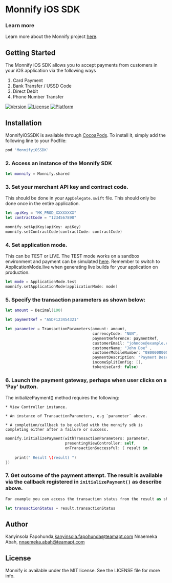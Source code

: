 # Monnify iOS SDK

### Learn more

Learn more about the Monnify project [here](https://teamapt.com/monnify/).

## Getting Started

The Monnify iOS SDK allows you to accept payments from customers in your iOS application via the following ways
1. Card Payment
2. Bank Transfer / USSD Code
3. Direct Debit
4. Phone Number Transfer

[![Version](https://img.shields.io/cocoapods/v/monnify-ios-sdk.svg?style=flat)](https://cocoapods.org/pods/monnify-ios-sdk)
[![License](https://img.shields.io/cocoapods/l/monnify-ios-sdk.svg?style=flat)](https://cocoapods.org/pods/monnify-ios-sdk)
[![Platform](https://img.shields.io/cocoapods/p/monnify-ios-sdk.svg?style=flat)](https://cocoapods.org/pods/monnify-ios-sdk)

## Installation

MonnifyiOSSDK is available through [CocoaPods](https://cocoapods.org). To install
it, simply add the following line to your Podfile:

```ruby
pod 'MonnifyiOSSDK'
```

### 2. Access an instance of the Monnify SDK

```swift
let monnify = Monnify.shared
```

### 3. Set your merchant API key and contract code.
This should be done in your `AppDelegate.swift` file.
This should only be done once in the entire application.

```swift
let apiKey = "MK_PROD_XXXXXXXX"
let contractCode = "1234567890" 

monnify.setApiKey(apiKey: apiKey)
monnify.setContractCode(contractCode: contractCode)
```
### 4. Set application mode. 
This can be TEST or LIVE. The TEST mode works on a sandbox environment and payment can be simulated 
[here](https://websim.sdk.monnify.com/#/bankingapp). Remember to switch to ApplicationMode.live when generating 
live builds for your application on production.

```swift
let mode = ApplicationMode.test
monnify.setApplicationMode(applicationMode: mode)
```
### 5. Specify the transaction parameters as shown below:

```swift
let amount = Decimal(100)

let paymentRef = "ASDF123454321"

let parameter = TransactionParameters(amount: amount,
                                      currencyCode: "NGN",
                                      paymentReference: paymentRef,
                                      customerEmail: "johndoe@example.com",
                                      customerName: "John Doe" ,
                                      customerMobileNumber: "08000000000",
                                      paymentDescription: "Payment Description.",
                                      incomeSplitConfig: [],
                                      tokeniseCard: false)
```

### 6. Launch the payment gateway, perhaps when user clicks on a 'Pay' button. 
The initializePayment() method requires the following:

    * View Controller instance.
    
    * An instance of TransactionParameters, e.g `parameter` above.
    
    * A completion/callback to be called with the monnify sdk is completing either after a failure or success. 
    
```swift
monnify.initializePayment(withTransactionParameters: parameter,
                          presentingViewController: self,
                          onTransactionSuccessful: { result in
                          
    print(" Result \(result) ")
})
```


### 7. Get outcome of the payment attempt. The result is available via the callback registered in `initializePayment()` as describe above.


```swift
For example you can access the transaction status from the result as shown below.

let transactionStatus = result.transactionStatus

```
## Author

Kanyinsola Fapohunda,kanyinsola.fapohunda@teamapt.com
Nnaemeka Abah, nnaemeka.abah@teamapt.com

## License

Monnify is available under the MIT license. See the LICENSE file for more info.
